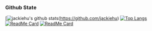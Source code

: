 ### Github State
[![jackiehu's github stats](https://github-readme-stats.vercel.app/api?username=jackiehu&show_icons=true&theme=radical)(https://github.com/jackiehu)
[![Top Langs](https://github-readme-stats.vercel.app/api/top-langs/?username=jackiehu&layout=compact&show_icons=true&theme=radical)](https://github.com/jackiehu)
[![ReadMe Card](https://github-readme-stats.vercel.app/api/pin/?username=jackiehu&repo=SwiftBrick&theme=radical)](https://github.com/jackiehu/SwiftBrick)
[![ReadMe Card](https://github-readme-stats.vercel.app/api/pin/?username=jackiehu&repo=SwiftMediator&theme=radical)](https://github.com/jackiehu/SwiftMediator)
